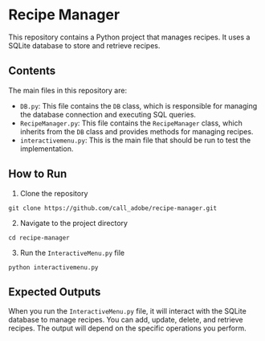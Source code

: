 # Recipe Manager

This repository contains a Python project that manages recipes. It uses a SQLite database to store and retrieve recipes.

## Contents

The main files in this repository are:

- `DB.py`: This file contains the `DB` class, which is responsible for managing the database connection and executing SQL queries.
- `RecipeManager.py`: This file contains the `RecipeManager` class, which inherits from the `DB` class and provides methods for managing recipes.
- `interactivemenu.py`: This is the main file that should be run to test the implementation.

## How to Run

1. Clone the repository
```
git clone https://github.com/call_adobe/recipe-manager.git
```
2. Navigate to the project directory
```
cd recipe-manager
```
3. Run the `InteractiveMenu.py` file
```
python interactivemenu.py
```

## Expected Outputs

When you run the `InteractiveMenu.py` file, it will interact with the SQLite database to manage recipes. You can add, update, delete, and retrieve recipes. The output will depend on the specific operations you perform.
```
